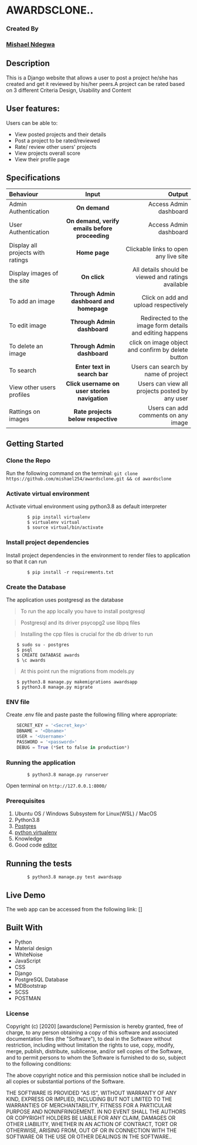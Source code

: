 # AWARDSCLONE..

### Created By
### [Mishael Ndegwa](https://github.com/mishael254)


## Description
This is a Django website that allows a user to post a project he/she has created and get it reviewed by his/her peers.A project can be rated based on 3 different Criteria Design,
Usability and Content
 
## User features:

Users can be able to:
* View posted projects and their details
* Post a project to be rated/reviewed
* Rate/ review other users' projects
* View projects overall score
* View their profile page



## Specifications
| Behaviour | Input | Output |
| :---------------- | :---------------: | ------------------: |
| Admin Authentication | **On demand** | Access Admin dashboard |
| User Authentication | **On demand, verify emails before proceeding** | Access Admin dashboard |
| Display all projects with ratings | **Home page** | Clickable links to open any live site |
| Display images of the site | **On  click** | All details should be viewed and ratings available|
| To add an image  | **Through Admin dashboard and homepage** | Click on add and upload respectively|
| To edit image  | **Through Admin dashboard** | Redirected to the  image form details and editing happens|
| To delete an image  | **Through Admin dashboard** | click on image object and confirm by delete button|
| To search  | **Enter text in search bar** | Users can search by name of project|
| View other users profiles  | **Click username on user stories navigation** | Users can view all projects posted by any user|
| Rattings on images | **Rate projects below respective** | Users can add comments on any image|


## Getting Started
### Clone the Repo
Run the following command on the terminal:
`git clone https://github.com/mishael254/awardsclone.git && cd awardsclone`

### Activate virtual environment
Activate virtual environment using python3.8 as default interpreter
```
        $ pip install virtualenv
        $ virtualenv virtual
        $ source virtual/bin/activate
```

### Install project dependencies
Install project dependencies in the environment to render files to application so that it can run
```
        $ pip install -r requirements.txt
```

### Create the Database
The application uses postgresql as the database 

> To run the app locally you have to install postgresql

> Postgresql and its driver psycopg2 use libpq files

> Installing the cpp files is crucial for the db driver to run

        $ sudo su - postgres
        $ psql
        $ CREATE DATABASE awards
        $ \c awards

> At this point run the migrations from models.py

        $ python3.8 manage.py makemigrations awardsapp
        $ python3.8 manage.py migrate

### ENV file
Create .env file and paste paste the following filling where appropriate:
```python
    SECRET_KEY = '<Secret_key>'
    DBNAME = '<Dbname>'
    USER = '<Username>'
    PASSWORD = '<password>'
    DEBUG = True (*Set to false in production*)
```

### Running the application
```
        $ python3.8 manage.py runserver
```
Open terminal on `http://127.0.0.1:8000/`
        

### Prerequisites

1. Ubuntu OS / Windows Subsystem for Linux(WSL) / MacOS
2. Python3.8
3. [Postgres](https://www.postgresql.org/download/)
4. [python virtualenv](https://gist.github.com/Geoyi/d9fab4f609e9f75941946be45000632b)
5. Knowledge
6. Good code [editor](code.visualstudio.org)

## Running the tests

```
        $ python3.8 manage.py test awardsapp

```



## Live Demo

The web app can be accessed from the following link: []

## Built With
* Python
* Material design
* WhiteNoise
* JavaScript
* CSS
* Django
* PostgreSQL Database
* MDBootstrap
* SCSS
* POSTMAN


### License
Copyright (c) [2020] [awardsclone] Permission is hereby granted, free of charge, to any person obtaining a copy of this software and associated documentation files (the "Software"), to deal in the Software without restriction, including without limitation the rights to use, copy, modify, merge, publish, distribute, sublicense, and/or sell copies of the Software, and to permit persons to whom the Software is furnished to do so, subject to the following conditions:

The above copyright notice and this permission notice shall be included in all copies or substantial portions of the Software.

THE SOFTWARE IS PROVIDED "AS IS", WITHOUT WARRANTY OF ANY KIND, EXPRESS OR IMPLIED, INCLUDING BUT NOT LIMITED TO THE WARRANTIES OF MERCHANTABILITY, FITNESS FOR A PARTICULAR PURPOSE AND NONINFRINGEMENT. IN NO EVENT SHALL THE AUTHORS OR COPYRIGHT HOLDERS BE LIABLE FOR ANY CLAIM, DAMAGES OR OTHER LIABILITY, WHETHER IN AN ACTION OF CONTRACT, TORT OR OTHERWISE, ARISING FROM, OUT OF OR IN CONNECTION WITH THE SOFTWARE OR THE USE OR OTHER DEALINGS IN THE SOFTWARE..
